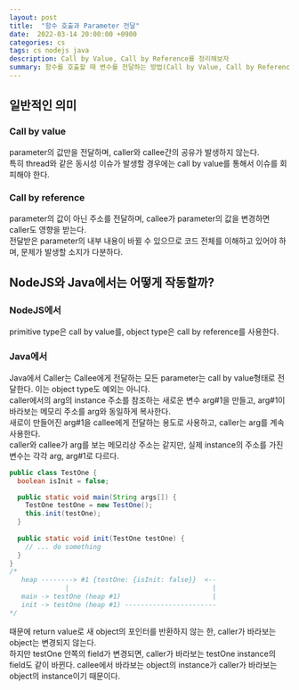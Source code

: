 ```yaml
---
layout: post
title:  "함수 호출과 Parameter 전달"
date:  2022-03-14 20:00:00 +0900
categories: cs
tags: cs nodejs java
description: Call by Value, Call by Reference를 정리해보자
summary: 함수를 호출할 때 변수를 전달하는 방법(Call by Value, Call by Reference)과 작동에 대해서
---
```


## 일반적인 의미

### Call by value

parameter의 값만을 전달하며, caller와 callee간의 공유가 발생하지 않는다.  
특히 thread와 같은 동시성 이슈가 발생할 경우에는 call by value를 통해서 이슈를 회피해야 한다.  

### Call by reference

parameter의 값이 아닌 주소를 전달하며, callee가 parameter의 값을 변경하면 caller도 영향을 받는다.  
전달받은 parameter의 내부 내용이 바뀔 수 있으므로 코드 전체를 이해하고 있어야 하며, 문제가 발생할 소지가 다분하다.

## NodeJS와 Java에서는 어떻게 작동할까?

### NodeJS에서

primitive type은 call by value를, object type은 call by reference를 사용한다.

### Java에서

Java에서 Caller는 Callee에게 전달하는 모든 parameter는 call by value형태로 전달한다. 이는 object type도 예외는 아니다.  
caller에서의 arg의 instance 주소를 참조하는 새로운 변수 arg#1을 만들고, arg#1이 바라보는 메모리 주소를 arg와 동일하게 복사한다.  
새로이 만들어진 arg#1을 callee에게 전달하는 용도로 사용하고, caller는 arg를 계속 사용한다.  
caller와 callee가 arg를 보는 메모리상 주소는 같지만, 실제 instance의 주소를 가진 변수는 각각 arg, arg#1로 다르다.  

```java
public class TestOne {
  boolean isInit = false;

  public static void main(String args[]) {
    TestOne testOne = new TestOne();
    this.init(testOne);
  }
  
  public static void init(TestOne testOne) {
    // ... do something
  }
}
/*
   heap --------> #1 {testOne: {isInit: false}}  <--
              |                                    |
   main -> testOne (heap #1)                       |
   init -> testOne (heap #1) -----------------------
*/
```

때문에 return value로 새 object의 포인터를 반환하지 않는 한, caller가 바라보는 object는 변경되지 않는다.  
하지만 testOne 안쪽의 field가 변경되면, caller가 바라보는 testOne instance의 field도 같이 바뀐다. callee에서 바라보는 object의 instance가 caller가 바라보는 object의 instance이기 때문이다.
